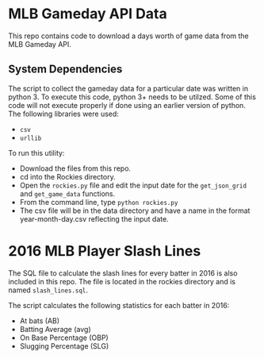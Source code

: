 # MLB Gameday API Data

This repo contains code to download a days worth of game data from the MLB Gameday API.

## System Dependencies

The script to collect the gameday data for a particular date was written in python 3. To execute this code, python 3+ needs to be utilzed. Some of this code will not execute properly if done using an earlier version of python. The following libraries were used:
- `csv`
- `urllib`

To run this utility:
- Download the files from this repo.
- cd into the Rockies directory.
- Open the `rockies.py` file and edit the input date for the `get_json_grid` and `get_game_data` functions.
- From the command line, type `python rockies.py`
- The csv file will be in the data directory and have a name in the format year-month-day.csv reflecting the input date. 

# 2016 MLB Player Slash Lines

The SQL file to calculate the slash lines for every batter in 2016 is also included in this repo. The file is located in the rockies directory and is named `slash_lines.sql`.

The script calculates the following statistics for each batter in 2016:
- At bats (AB)
- Batting Average (avg)
- On Base Percentage (OBP)
- Slugging Percentage (SLG)
